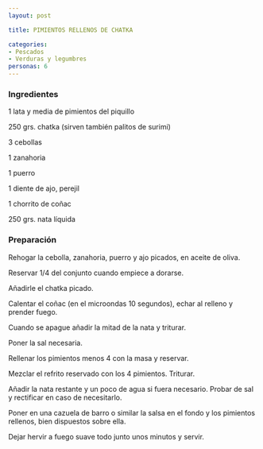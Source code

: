 ```yaml
---
layout: post

title: PIMIENTOS RELLENOS DE CHATKA

categories:
- Pescados
- Verduras y legumbres
personas: 6 
---
```

<h3>Ingredientes</h3>
1 lata y media de pimientos del piquillo

250 grs. chatka (sirven también palitos de surimi)

3 cebollas

1 zanahoria

1 puerro

1 diente de ajo, perejil

1 chorrito de coñac

250 grs. nata líquida

<h3>Preparación</h3>
Rehogar la cebolla, zanahoria, puerro y ajo picados, en aceite de oliva.

Reservar 1/4 del conjunto cuando empiece a dorarse.

Añadirle el chatka picado.

Calentar el coñac (en el microondas 10 segundos), echar al relleno y prender fuego.

Cuando se apague añadir la mitad de la nata y triturar.

Poner la sal necesaria.

Rellenar los pimientos menos 4 con la masa y reservar.

Mezclar el refrito reservado con los 4 pimientos. Triturar.

Añadir la nata restante y un poco de agua si fuera necesario. Probar de sal y rectificar en caso de necesitarlo.

Poner en una cazuela de barro o similar la salsa en el fondo y los pimientos rellenos, bien dispuestos sobre ella.

Dejar hervir a fuego suave todo junto unos minutos y servir.

